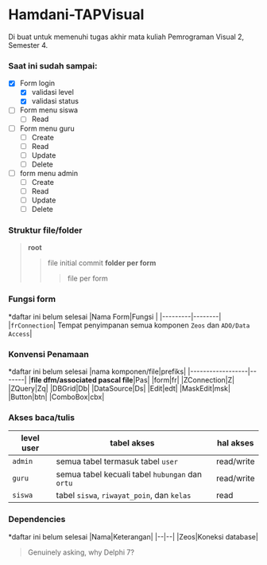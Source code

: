 ﻿
# Hamdani-TAPVisual 

Di buat untuk memenuhi tugas akhir mata kuliah Pemrograman Visual 2, Semester 4.

### Saat ini sudah sampai:
 - [x] Form login
	 - [x] validasi level
	 - [x] validasi status
 - [ ] Form menu siswa
	 - [ ] Read
 - [ ] Form menu guru
	 - [ ] Create
	 - [ ] Read
	 - [ ] Update
	 - [ ] Delete
 - [ ] form menu admin
  	 - [ ] Create
	 - [ ] Read
	 - [ ] Update
	 - [ ] Delete

### Struktur file/folder
>**root**
>>file initial commit
>>**folder per form**
>>>file per form

### Fungsi form
*daftar ini belum selesai
|Nama Form|Fungsi  |
|---------|--------|
|`frConnection`|	Tempat penyimpanan semua komponen `Zeos` dan `ADO/Data Access`|

### Konvensi Penamaan
*daftar ini belum selesai
|nama komponen/file|prefiks|
|------------------|-------|
|**file dfm/associated pascal file**|Pas|
|form|fr|
|ZConnection|Z|
|ZQuery|Zq|
|DBGrid|Db|
|DataSource|Ds|
|Edit|edt|
|MaskEdit|msk|
|Button|btn|
|ComboBox|cbx|

### Akses baca/tulis
|level user|tabel akses|hal akses|
|--|--|--|
|`admin`|semua tabel termasuk tabel `user` |read/write|
|`guru`|semua tabel kecuali tabel `hubungan` dan `ortu`|read/write|
|`siswa`| tabel `siswa`, `riwayat_poin`, dan `kelas`|read|

### Dependencies
*daftar ini belum selesai
|Nama|Keterangan|
|--|--|
|Zeos|Koneksi database|



>Genuinely asking, why Delphi 7?


